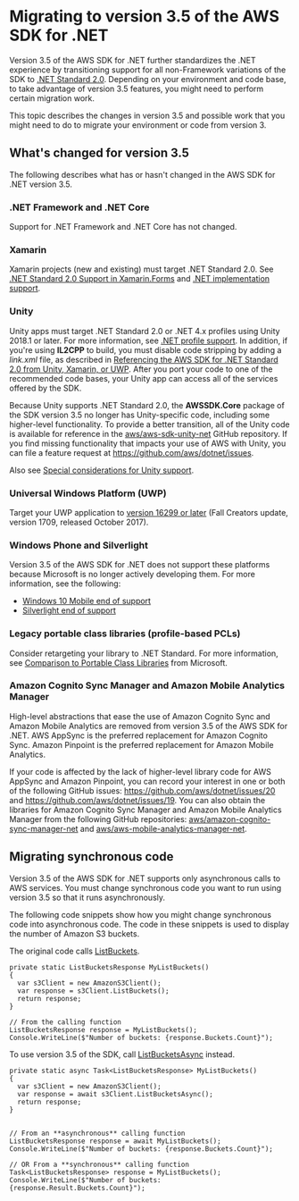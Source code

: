 # Migrating to version 3\.5 of the AWS SDK for \.NET<a name="net-dg-v35"></a>

Version 3\.5 of the AWS SDK for \.NET further standardizes the \.NET experience by transitioning support for all non\-Framework variations of the SDK to [\.NET Standard 2\.0](https://docs.microsoft.com/en-us/dotnet/standard/net-standard)\. Depending on your environment and code base, to take advantage of version 3\.5 features, you might need to perform certain migration work\.

This topic describes the changes in version 3\.5 and possible work that you might need to do to migrate your environment or code from version 3\.

## What's changed for version 3\.5<a name="net-dg-v35-changes"></a>

The following describes what has or hasn't changed in the AWS SDK for \.NET version 3\.5\.

### \.NET Framework and \.NET Core<a name="net-dg-v35-changes-dotnet"></a>

Support for \.NET Framework and \.NET Core has not changed\.

### Xamarin<a name="net-dg-v35-changes-xamarin"></a>

Xamarin projects \(new and existing\) must target \.NET Standard 2\.0\. See [\.NET Standard 2\.0 Support in Xamarin\.Forms](https://docs.microsoft.com/en-us/xamarin/xamarin-forms/internals/net-standard) and [\.NET implementation support](https://docs.microsoft.com/en-us/dotnet/standard/net-standard#net-implementation-support)\.

### Unity<a name="net-dg-v35-changes-unity"></a>

Unity apps must target \.NET Standard 2\.0 or \.NET 4\.x profiles using Unity 2018\.1 or later\. For more information, see [\.NET profile support](https://docs.unity3d.com/2020.1/Documentation/Manual/dotnetProfileSupport.html)\. In addition, if you're using **IL2CPP** to build, you must disable code stripping by adding a *link\.xml* file, as described in [Referencing the AWS SDK for \.NET Standard 2\.0 from Unity, Xamarin, or UWP](http://aws.amazon.com/blogs/developer/referencing-the-aws-sdk-for-net-standard-2-0-from-unity-xamarin-or-uwp)\. After you port your code to one of the recommended code bases, your Unity app can access all of the services offered by the SDK\.

Because Unity supports \.NET Standard 2\.0, the **AWSSDK\.Core** package of the SDK version 3\.5 no longer has Unity\-specific code, including some higher\-level functionality\. To provide a better transition, all of the Unity code is available for reference in the [aws/aws\-sdk\-unity\-net](https://github.com/aws/aws-sdk-unity-net) GitHub repository\. If you find missing functionality that impacts your use of AWS with Unity, you can file a feature request at [https://github\.com/aws/dotnet/issues](https://github.com/aws/dotnet/issues)\.

Also see [Special considerations for Unity support](unity-special.md)\.

### Universal Windows Platform \(UWP\)<a name="net-dg-v35-changes-uwp"></a>

Target your UWP application to [version 16299 or later](https://docs.microsoft.com/en-us/windows/uwp/updates-and-versions/choose-a-uwp-version) \(Fall Creators update, version 1709, released October 2017\)\.

### Windows Phone and Silverlight<a name="net-dg-v35-changes-phone-silverlight"></a>

Version 3\.5 of the AWS SDK for \.NET does not support these platforms because Microsoft is no longer actively developing them\. For more information, see the following:
+ [Windows 10 Mobile end of support](https://support.microsoft.com/en-us/help/4485197/windows-10-mobile-end-of-support-faq)
+ [Silverlight end of support](https://support.microsoft.com/en-us/help/4511036/silverlight-end-of-support)

### Legacy portable class libraries \(profile\-based PCLs\)<a name="net-dg-v35-changes-pcl"></a>

Consider retargeting your library to \.NET Standard\. For more information, see [Comparison to Portable Class Libraries](https://docs.microsoft.com/en-us/dotnet/standard/net-standard#comparison-to-portable-class-libraries) from Microsoft\.

### Amazon Cognito Sync Manager and Amazon Mobile Analytics Manager<a name="net-dg-v35-changes-cog-ma"></a>

High\-level abstractions that ease the use of Amazon Cognito Sync and Amazon Mobile Analytics are removed from version 3\.5 of the AWS SDK for \.NET\. AWS AppSync is the preferred replacement for Amazon Cognito Sync\. Amazon Pinpoint is the preferred replacement for Amazon Mobile Analytics\.

If your code is affected by the lack of higher\-level library code for AWS AppSync and Amazon Pinpoint, you can record your interest in one or both of the following GitHub issues: [https://github\.com/aws/dotnet/issues/20](https://github.com/aws/dotnet/issues/20) and [https://github\.com/aws/dotnet/issues/19](https://github.com/aws/dotnet/issues/19)\. You can also obtain the libraries for Amazon Cognito Sync Manager and Amazon Mobile Analytics Manager from the following GitHub repositories: [aws/amazon\-cognito\-sync\-manager\-net](https://github.com/aws/amazon-cognito-sync-manager-net) and [aws/aws\-mobile\-analytics\-manager\-net](https://github.com/aws/aws-mobile-analytics-manager-net)\.

## Migrating synchronous code<a name="net-dg-v35-migrate-code"></a>

Version 3\.5 of the AWS SDK for \.NET supports only asynchronous calls to AWS services\. You must change synchronous code you want to run using version 3\.5 so that it runs asynchronously\.

The following code snippets show how you might change synchronous code into asynchronous code\. The code in these snippets is used to display the number of Amazon S3 buckets\.

The original code calls [ListBuckets](https://docs.aws.amazon.com/sdkfornet/v3/apidocs/items/S3/MS3ListBuckets.html)\.

```
private static ListBucketsResponse MyListBuckets()
{
  var s3Client = new AmazonS3Client();
  var response = s3Client.ListBuckets();
  return response;
}

// From the calling function
ListBucketsResponse response = MyListBuckets();
Console.WriteLine($"Number of buckets: {response.Buckets.Count}");
```

To use version 3\.5 of the SDK, call [ListBucketsAsync](https://docs.aws.amazon.com/sdkfornet/v3/apidocs/items/S3/MS3ListBucketsAsyncCancellationToken.html) instead\.

```
private static async Task<ListBucketsResponse> MyListBuckets()
{
  var s3Client = new AmazonS3Client();
  var response = await s3Client.ListBucketsAsync();
  return response;
}


// From an **asynchronous** calling function
ListBucketsResponse response = await MyListBuckets();
Console.WriteLine($"Number of buckets: {response.Buckets.Count}");

// OR From a **synchronous** calling function
Task<ListBucketsResponse> response = MyListBuckets();
Console.WriteLine($"Number of buckets: {response.Result.Buckets.Count}");
```